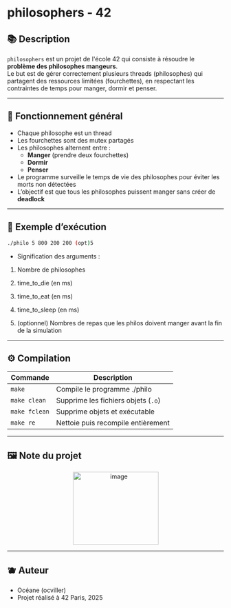 # philosophers - 42

## 📚 Description

`philosophers` est un projet de l'école 42 qui consiste à résoudre le **problème des philosophes mangeurs**.  
Le but est de gérer correctement plusieurs threads (philosophes) qui partagent des ressources limitées (fourchettes), en respectant les contraintes de temps pour manger, dormir et penser.

---

## 🧠 Fonctionnement général

* Chaque philosophe est un thread
* Les fourchettes sont des mutex partagés
* Les philosophes alternent entre :
  - **Manger** (prendre deux fourchettes)
  - **Dormir**
  - **Penser**
* Le programme surveille le temps de vie des philosophes pour éviter les morts non détectées
* L’objectif est que tous les philosophes puissent manger sans créer de **deadlock**

---

## 🔁 Exemple d’exécution

```bash
./philo 5 800 200 200 (opt)5
```

* Signification des arguments :

1. Nombre de philosophes

2. time_to_die (en ms)

3. time_to_eat (en ms)

4. time_to_sleep (en ms)

5. (optionnel) Nombres de repas que les philos doivent manger avant la fin de la simulation

---

## ⚙️ Compilation

| Commande      | Description                         |
| ------------- | ----------------------------------- |
| `make`        | Compile le programme ./philo               |
| `make clean`  | Supprime les fichiers objets (`.o`) |
| `make fclean` | Supprime objets et exécutable       |
| `make re`     | Nettoie puis recompile entièrement  |

--- 

## 🖼️ Note du projet

<p align="center">
  <img width="199" height="169" alt="image" src="https://github.com/user-attachments/assets/3cb12a00-dc57-4f96-a6b9-66bbfe7cd7b8" />
</p>

---

## 🫐 Auteur

* Océane (ocviller)
* Projet réalisé à 42 Paris, 2025
